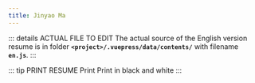 ```yaml
---
title: Jinyao Ma
---
```


::: details ACTUAL FILE TO EDIT
The actual source of the English version resume is in folder **`<project>/.vuepress/data/contents/`** with filename **`en.js`**.
:::

<Resume />

::: tip PRINT RESUME
<button-print>Print</button-print>
<button-print :blackNwhite="true">Print in black and white</button-print>
:::
